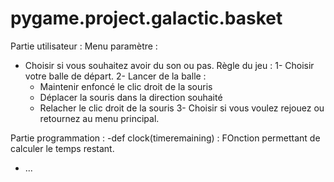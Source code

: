 # pygame.project.galactic.basket
Partie utilisateur : 
Menu paramètre : 
- Choisir si vous souhaitez avoir du son ou pas.
Règle du jeu : 
1- Choisir votre balle de départ.
2- Lancer de la balle :
  - Maintenir enfoncé le clic droit de la souris
  - Déplacer la souris dans la direction souhaité
  - Relacher le clic droit de la souris
3- Choisir si vous voulez rejouez ou retournez au menu principal.

Partie programmation : 
-def clock(timeremaining) : FOnction permettant de calculer le temps restant.
- ...
